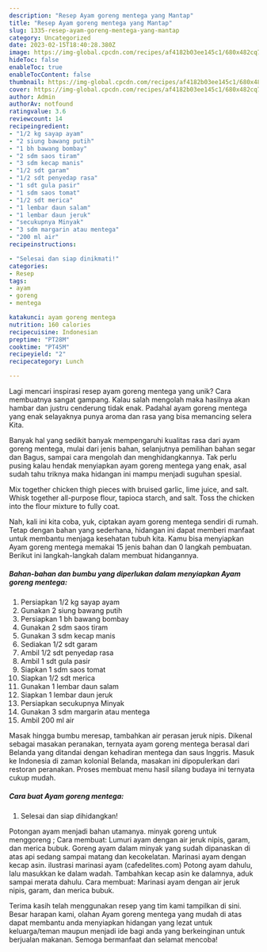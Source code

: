 ```yaml
---
description: "Resep Ayam goreng mentega yang Mantap"
title: "Resep Ayam goreng mentega yang Mantap"
slug: 1335-resep-ayam-goreng-mentega-yang-mantap
category: Uncategorized
date: 2023-02-15T18:40:28.380Z
image: https://img-global.cpcdn.com/recipes/af4182b03ee145c1/680x482cq70/ayam-goreng-mentega-foto-resep-utama.jpg
hideToc: false
enableToc: true
enableTocContent: false
thumbnail: https://img-global.cpcdn.com/recipes/af4182b03ee145c1/680x482cq70/ayam-goreng-mentega-foto-resep-utama.jpg
cover: https://img-global.cpcdn.com/recipes/af4182b03ee145c1/680x482cq70/ayam-goreng-mentega-foto-resep-utama.jpg
author: Admin
authorAv: notfound
ratingvalue: 3.6
reviewcount: 14
recipeingredient:
- "1/2 kg sayap ayam"
- "2 siung bawang putih"
- "1 bh bawang bombay"
- "2 sdm saos tiram"
- "3 sdm kecap manis"
- "1/2 sdt garam"
- "1/2 sdt penyedap rasa"
- "1 sdt gula pasir"
- "1 sdm saos tomat"
- "1/2 sdt merica"
- "1 lembar daun salam"
- "1 lembar daun jeruk"
- "secukupnya Minyak"
- "3 sdm margarin atau mentega"
- "200 ml air"
recipeinstructions:

- "Selesai dan siap dinikmati!"
categories:
- Resep
tags:
- ayam
- goreng
- mentega

katakunci: ayam goreng mentega 
nutrition: 160 calories
recipecuisine: Indonesian
preptime: "PT28M"
cooktime: "PT45M"
recipeyield: "2"
recipecategory: Lunch

---
```





Lagi mencari inspirasi resep ayam goreng mentega yang unik? Cara membuatnya sangat gampang. Kalau salah mengolah maka hasilnya akan hambar dan justru cenderung tidak enak. Padahal ayam goreng mentega yang enak selayaknya punya aroma dan rasa yang bisa memancing selera Kita.





Banyak hal yang sedikit banyak mempengaruhi kualitas rasa dari ayam goreng mentega, mulai dari jenis bahan, selanjutnya pemilihan bahan segar dan Bagus, sampai cara mengolah dan menghidangkannya. Tak perlu pusing kalau hendak menyiapkan ayam goreng mentega yang enak,      asal sudah tahu triknya maka hidangan ini mampu menjadi suguhan spesial.














Mix together chicken thigh pieces with bruised garlic, lime juice, and salt. Whisk together all-purpose flour, tapioca starch, and salt. Toss the chicken into the flour mixture to fully coat.






Nah, kali ini kita coba, yuk, ciptakan ayam goreng mentega sendiri di rumah. Tetap dengan bahan yang sederhana, hidangan ini dapat memberi manfaat untuk membantu menjaga kesehatan tubuh kita. Kamu bisa menyiapkan Ayam goreng mentega memakai 15 jenis bahan dan 0 langkah pembuatan. Berikut ini langkah-langkah dalam membuat hidangannya.

<!--inarticleads1-->

##### Bahan-bahan dan bumbu yang diperlukan dalam menyiapkan Ayam goreng mentega:

1. Persiapkan 1/2 kg sayap ayam
1. Gunakan 2 siung bawang putih
1. Persiapkan 1 bh bawang bombay
1. Gunakan 2 sdm saos tiram
1. Gunakan 3 sdm kecap manis
1. Sediakan 1/2 sdt garam
1. Ambil 1/2 sdt penyedap rasa
1. Ambil 1 sdt gula pasir
1. Siapkan 1 sdm saos tomat
1. Siapkan 1/2 sdt merica
1. Gunakan 1 lembar daun salam
1. Siapkan 1 lembar daun jeruk
1. Persiapkan secukupnya Minyak
1. Gunakan 3 sdm margarin atau mentega
1. Ambil 200 ml air


Masak hingga bumbu meresap, tambahkan air perasan jeruk nipis. Dikenal sebagai masakan peranakan, ternyata ayam goreng mentega berasal dari Belanda yang ditandai dengan kehadiran mentega dan saus Inggris. Masuk ke Indonesia di zaman kolonial Belanda, masakan ini dipopulerkan dari restoran peranakan. Proses membuat menu hasil silang budaya ini ternyata cukup mudah. 

<!--inarticleads2-->

##### Cara buat Ayam goreng mentega:


1. Selesai dan siap dihidangkan!

Potongan ayam menjadi bahan utamanya. minyak goreng untuk menggoreng ; Cara membuat: Lumuri ayam dengan air jeruk nipis, garam, dan merica bubuk. Goreng ayam dalam minyak yang sudah dipanaskan di atas api sedang sampai matang dan kecokelatan. Marinasi ayam dengan kecap asin. ilustrasi marinasi ayam (cafedelites.com) Potong ayam dahulu, lalu masukkan ke dalam wadah. Tambahkan kecap asin ke dalamnya, aduk sampai merata dahulu. Cara membuat: Marinasi ayam dengan air jeruk nipis, garam, dan merica bubuk. 

Terima kasih telah menggunakan resep yang tim kami tampilkan di sini. Besar harapan kami, olahan Ayam goreng mentega yang mudah di atas dapat membantu anda menyiapkan hidangan yang lezat untuk keluarga/teman maupun menjadi ide bagi anda yang berkeinginan untuk berjualan makanan. Semoga bermanfaat dan selamat mencoba!
